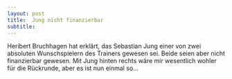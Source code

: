 ```yaml
---
layout: post
title:  Jung nicht finanzierbar
subtitle:  
---
```


Heribert Bruchhagen hat erklärt, das Sebastian Jung einer von zwei absoluten Wunschspielern des Trainers gewesen sei. Beide seien aber nicht finanzierbar gewesen. Mit Jung hinten rechts wäre mir wesentlich wohler für die Rückrunde, aber es ist nun einmal so...


